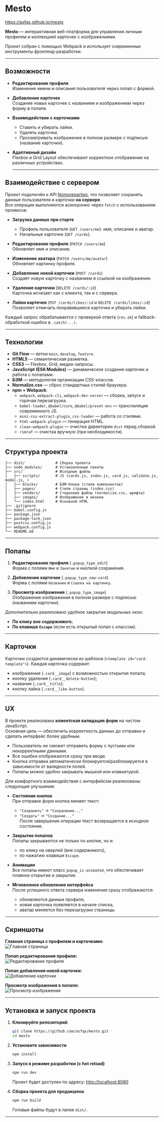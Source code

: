 # Mesto
https://asfqx.github.io/mesto

**Mesto** — интерактивная веб-платформа для управления личным профилем и коллекцией карточек с изображениями.

  Проект собран с помощью Webpack и использует современные инструменты фронтенд-разработки.

---

## Возможности

- **Редактирование профиля**  
  Изменение имени и описания пользователя через попап с формой.

- **Добавление карточек**  
  Создание новых карточек с названием и изображением через форму в попапе.

- **Взаимодействие с карточками**  
  - Ставить и убирать лайки.  
  - Удалять карточки.  
  - Просматривать изображение в полном размере с подписью (название карточки).

- **Адаптивный дизайн**  
  Flexbox и Grid Layout обеспечивают корректное отображение на различных устройствах.

  ---

## Взаимодействие с сервером

Проект подключён к API [Nomoreparties](https://nomoreparties.co/), что позволяет сохранять данные пользователя и карточки **на сервере**.  
Все операции выполняются асинхронно через `fetch` с использованием промисов:

- **Загрузка данных при старте**  
  - Профиль пользователя (`GET /users/me`): имя, описание и аватар.  
  - Начальные карточки (`GET /cards`).  

- **Редактирование профиля** (`PATCH /users/me`)  
  Обновляет имя и описание.  

- **Изменение аватара** (`PATCH /users/me/avatar`)  
  Обновляет картинку профиля.  

- **Добавление новой карточки** (`POST /cards`)  
  Создаёт новую карточку с названием и ссылкой на изображение.  

- **Удаление карточки** (`DELETE /cards/:id`)  
  Карточка исчезает как с клиента, так и с сервера.  

- **Лайки карточек** (`PUT /cards/likes/:id` и `DELETE /cards/likes/:id`)  
  Позволяет отмечать понравившиеся карточки и убирать лайки.  

Каждый запрос обрабатывается с проверкой ответа (`res.ok`) и fallback-обработкой ошибок в `.catch(...)`.

---

## Технологии
- **Git Flow** — ветки `main`, `develop`, `feature`.  
- **HTML5** — семантическая разметка.  
- **CSS3** — Flexbox, Grid, медиа-запросы.  
- **JavaScript (ES6 Modules)** — динамическое создание карточек и работа с попапами.  
- **БЭМ** — методология организации CSS-классов.  
- **Normalize.css** — сброс стандартных стилей браузера.  
- **npm + Webpack**:  
  - `webpack`, `webpack-cli`, `webpack-dev-server` — сборка, запуск и горячая перезагрузка.  
  - `babel-loader`, `@babel/core`, `@babel/preset-env` — транспиляция современного JS.  
  - `mini-css-extract-plugin`, `css-loader` — работа со стилями.  
  - `html-webpack-plugin` — генерация HTML.  
  - `clean-webpack-plugin` — очистка директории `dist` перед сборкой.  
  - `rimraf` — очистка вручную (при необходимости).

---

## Структура проекта

```
├── dist/              # Сборка проекта
├── node_modules/      # Установленные пакеты
├── src/               # Исходные файлы
│   ├── scripts/       # JS (cards.js, index.js, card.js, validate.js, modal.js, )
│   ├── blocks/        # БЭМ-блоки (стили компонентов)
│   ├── pages/         # Стили страниц (index.css)
│   ├── vendors/       # Сторонние файлы (normalize.css, шрифты)
│   ├── images/        # Изображения и иконки
│   └── index.html     # Основной HTML
├── .gitignore
├── babel.config.js
├── package.json
├── package-lock.json
├── postcss.config.js
├── webpack.config.js
└── README.md
```
---

## Попапы

1. **Редактирование профиля** (`.popup_type_edit`)  
   Форма с полями `Имя` и `Занятие` и кнопкой сохранения.

2. **Добавление карточки** (`.popup_type_new-card`)  
   Форма с полями `Название` и `Ссылка на картинку`.

3. **Просмотр изображения** (`.popup_type_image`)  
   Отображение изображения в полном размере с подписью (названием карточки).

Дополнительно реализовано удобное закрытие модальных окон:
- **По клику вне содержимого**; 
- **По клавише `Escape`** (если есть открытый попап с классом).  

---

## Карточки

Карточки создаются динамически из шаблона (`<template id="card-template">`). Каждая карточка содержит:

- изображение (`.card__image`) с возможностью открытия попапа;  
- кнопку удаления (`.card__delete-button`);  
- название (`.card__title`);  
- кнопку лайка (`.card__like-button`).  

---

## UX

В проекте реализована **клиентская валидация форм** на чистом JavaScript.  
Основная цель — обеспечить корректность данных до отправки и сделать интерфейс более удобным.

- Пользователь не сможет отправить форму с пустыми или некорректными данными.  
- Все ошибки отображаются сразу при вводе.  
- Кнопка отправки автоматически блокируется/разблокируется в зависимости от валидности полей.  
- Попапы можно удобно закрывать мышкой или клавиатурой.

Для комфортного взаимодействия с интерфейсом реализованы следующие улучшения:

- **Состояние кнопок**  
  При отправке форм кнопка меняет текст:  
  - `"Сохранить"` → `"Сохранение..."`  
  - `"Создать"` → `"Создание..."`  
  После завершения операции текст возвращается в исходное состояние.  

- **Закрытие попапов**  
  Попапы закрываются не только по кнопке, но и:  
  - по клику на оверлей (вне содержимого),  
  - по нажатию клавиши `Escape`.  

- **Анимации**  
  Все попапы имеют класс `popup_is-animated`, что обеспечивает плавное открытие и закрытие.  

- **Мгновенное обновление интерфейса**  
  После успешного ответа сервера изменения сразу отображаются:  
  - обновляются данные профиля,  
  - новая карточка появляется в начале списка,  
  - аватар меняется без перезагрузки страницы. 

---

## Скриншоты

**Главная страница с профилем и карточками:**  
![Главная страница](./src/images/screenshot-main.png)  

**Попап редактирования профиля:**  
![Редактирование профиля](./src/images/screenshot-edit-profile.png)  

**Попап добавления новой карточки:**  
![Добавление карточки](./src/images/screenshot-new-card1.png)  

**Просмотр изображения в попапе:**  
![Просмотр изображения](./src/images/screenshot-image-popup.png)  

---

## Установка и запуск проекта

1. **Клонируйте репозиторий**  
   ```bash
   git clone https://github.com/asfqx/mesto.git
   cd mesto
   ```

2. **Установите зависимости**  
   ```bash
   npm install
   ```

3. **Запуск в режиме разработки (c hot reload)**  
   ```bash
   npm run dev
   ```
   Проект будет доступен по адресу: [http://localhost:8080](http://localhost:8080)

4. **Сборка проекта для продакшена**  
   ```bash
   npm run build
   ```
   Готовые файлы будут в папке `dist/`.

---
